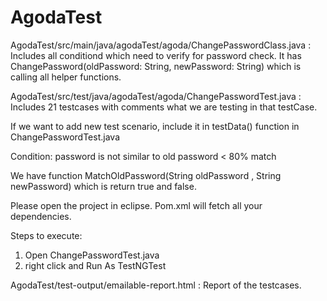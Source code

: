 # AgodaTest

AgodaTest/src/main/java/agodaTest/agoda/ChangePasswordClass.java : Includes all conditiond which need to verify for password check.
It has ChangePassword(oldPassword: String, newPassword: String) which is calling all helper functions.

AgodaTest/src/test/java/agodaTest/agoda/ChangePasswordTest.java : Includes 21 testcases with comments what we are testing in that testCase.

If we want to add new test scenario, include it in testData() function in ChangePasswordTest.java

Condition: password is not similar to old password < 80% match 

We have function MatchOldPassword(String oldPassword , String newPassword) which is return true and false.

Please open the project in eclipse. Pom.xml will fetch all your dependencies.

Steps to execute:
1. Open ChangePasswordTest.java
2. right click and Run As TestNGTest

AgodaTest/test-output/emailable-report.html : Report of the testcases.


 
